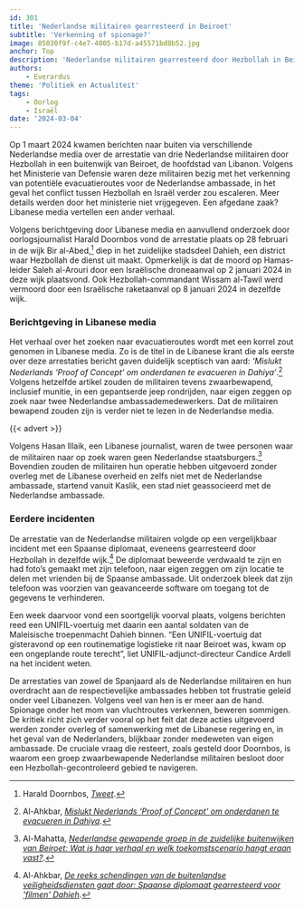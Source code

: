 ```yaml
---
id: 301
title: 'Nederlandse militairen gearresteerd in Beiroet'
subtitle: 'Verkenning of spionage?'
image: 85030f9f-c4e7-4005-b17d-a45571bd8b52.jpg
anchor: Top
description: 'Nederlandse militairen gearresteerd door Hezbollah in Beiroet tijdens verkenning mogelijke evacuatieroutes, een situatie die meer vragen oproept. Libanese media betwijfelen NL versie van evacuatie-verkenning.'
authors:
    - Everardus
theme: 'Politiek en Actualiteit'
tags:
    - Oorlog
    - Israël
date: '2024-03-04'
---
```


Op 1 maart 2024 kwamen berichten naar buiten via verschillende Nederlandse media over de arrestatie van drie Nederlandse militairen door Hezbollah in een buitenwijk van Beiroet, de hoofdstad van Libanon. Volgens het Ministerie van Defensie waren deze militairen bezig met het verkenning van potentiële evacuatieroutes voor de Nederlandse ambassade, in het geval het conflict tussen Hezbollah en Israël verder zou escaleren. Meer details werden door het ministerie niet vrijgegeven. Een afgedane zaak? Libanese media vertellen een ander verhaal.

Volgens berichtgeving door Libanese media en aanvullend onderzoek door oorlogsjournalist Harald Doornbos vond de arrestatie plaats op 28 februari in de wijk Bir al-Abed,[^1] diep in het zuidelijke stadsdeel Dahieh, een district waar Hezbollah de dienst uit maakt. Opmerkelijk is dat de moord op Hamas-leider Saleh al-Arouri door een Israëlische droneaanval op 2 januari 2024 in deze wijk plaatsvond. Ook Hezbollah-commandant Wissam al-Tawil werd vermoord door een Israëlische raketaanval op 8 januari 2024 in dezelfde wijk.


### Berichtgeving in Libanese media

Het verhaal over het zoeken naar evacuatieroutes wordt met een korrel zout genomen in Libanese media. Zo is de titel in de Libanese krant die als eerste over deze arrestaties bericht gaven duidelijk sceptisch van aard: *‘Mislukt Nederlands ‘Proof of Concept’ om onderdanen te evacueren in Dahiya’*.[^2] Volgens hetzelfde artikel zouden de militairen tevens zwaarbewapend, inclusief munitie, in een gepantserde jeep rondrijden, naar eigen zeggen op zoek naar twee Nederlandse ambassademedewerkers. Dat de militairen bewapend zouden zijn is verder niet te lezen in de Nederlandse media.

{{< advert >}}

Volgens Hasan Illaik, een Libanese journalist, waren de twee personen waar de militairen naar op zoek waren geen Nederlandse staatsburgers.[^3] Bovendien zouden de militairen hun operatie hebben uitgevoerd zonder overleg met de Libanese overheid en zelfs niet met de Nederlandse ambassade, startend vanuit Kaslik, een stad niet geassocieerd met de Nederlandse ambassade.


### Eerdere incidenten

De arrestatie van de Nederlandse militairen volgde op een vergelijkbaar incident met een Spaanse diplomaat, eveneens gearresteerd door Hezbollah in dezelfde wijk.[^4] De diplomaat beweerde verdwaald te zijn en had foto’s gemaakt met zijn telefoon, naar eigen zeggen om zijn locatie te delen met vrienden bij de Spaanse ambassade. Uit onderzoek bleek dat zijn telefoon was voorzien van geavanceerde software om toegang tot de gegevens te verhinderen.

Een week daarvoor vond een soortgelijk voorval plaats, volgens berichten reed een UNIFIL-voertuig met daarin een aantal soldaten van de Maleisische troepenmacht Dahieh binnen. “Een UNIFIL-voertuig dat gisteravond op een routinematige logistieke rit naar Beiroet was, kwam op een ongeplande route terecht”, liet UNIFIL-adjunct-directeur Candice Ardell na het incident weten.

De arrestaties van zowel de Spanjaard als de Nederlandse militairen en hun overdracht aan de respectievelijke ambassades hebben tot frustratie geleid onder veel Libanezen. Volgens veel van hen is er meer aan de hand. Spionage onder het mom van vluchtroutes verkennen, beweren sommigen. De kritiek richt zich verder vooral op het feit dat deze acties uitgevoerd werden zonder overleg of samenwerking met de Libanese regering en, in het geval van de Nederlanders, blijkbaar zonder medeweten van eigen ambassade. De cruciale vraag die resteert, zoals gesteld door Doornbos, is waarom een groep zwaarbewapende Nederlandse militairen besloot door een Hezbollah-gecontroleerd gebied te navigeren.
 
 
[^1]: Harald Doornbos, *[Tweet](https://twitter.com/HaraldDoornbos/status/1764574953146298433)*.
[^2]: Al-Ahkbar, *[Mislukt Nederlands ‘Proof of Concept’ om onderdanen te evacueren in Dahiya](https://www.al-akhbar.com/Politics/377194/%D8%A8%D8%B1%D9%88-%D8%A9-%D9%87%D9%88%D9%84%D9%86%D8%AF%D9%8A%D8%A9-%D9%81%D8%A7%D8%B4%D9%84%D8%A9-%D9%84%D8%A5%D8%AE%D9%84%D8%A7%D8%A1-%D8%A7%D9%84%D8%B1%D8%B9%D8%A7%D9%8A%D8%A7-%D9%81%D9%8A-%D8%A7%D9%84%D8%B6%D8%A7%D8%AD%D9%8A)*.
[^3]: Al-Mahatta, *[Nederlandse gewapende groep in de zuidelijke buitenwijken van Beiroet: Wat is haar verhaal en welk toekomstscenario hangt eraan vast?](https://www.youtube.com/watch?v=cypIIyGlUoM)*.
[^4]:  Al-Ahkbar, *[De reeks schendingen van de buitenlandse veiligheidsdiensten gaat door: Spaanse diplomaat gearresteerd voor 'filmen' Dahieh](https://al-akhbar.com/Politics/377195/%D9%85%D8%B3%D9%84%D8%B3%D9%84-%D8%A7%D9%84%D8%A7%D9%86%D8%AA%D9%87%D8%A7%D9%83%D8%A7%D8%AA-%D8%A7%D9%84%D8%A3%D9%85%D9%86%D9%8A%D8%A9-%D8%A7%D9%84%D8%A3%D8%AC%D9%86%D8%A8%D9%8A%D8%A9-%D9%85%D8%B3%D8%AA%D9%85%D8%B1-%D8%AA%D9%88%D9%82%D9%8A%D9%81-%D8%AF%D8%A8%D9%84%D9%88%D9%85%D8%A7%D8%B3%D9%8A-%D8%A5%D8%B3%D8%A8%D8%A7%D9%86%D9%8A-%D9%8A%D8%B5%D9%88-%D8%B1-%D8%A7%D9%84%D8%B6%D8%A7%D8%AD%D9%8A)*.
